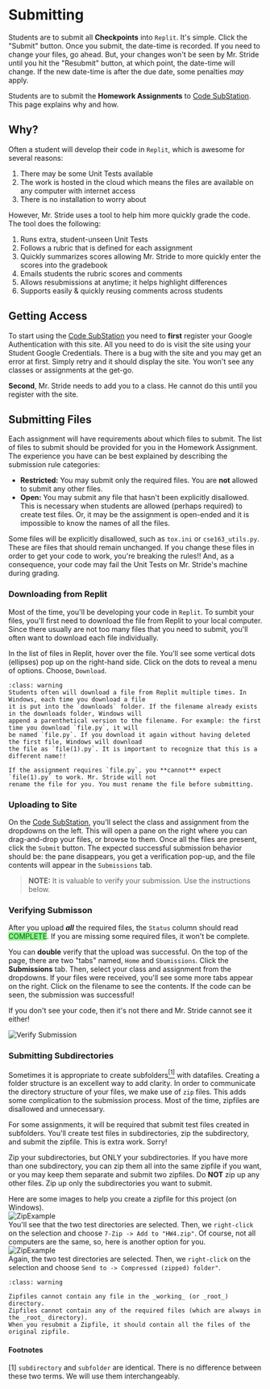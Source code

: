 # Submitting

Students are to submit all **Checkpoints** into `Replit`. It's simple. Click the "Submit" button. Once you submit, the date-time is recorded. If you need to change your files, go ahead. But, your changes won't be seen by Mr. Stride until you hit the "Resubmit" button, at which point, the date-time will change. If the new date-time is after the due date, some penalties _may_ apply.

Students are to submit the **Homework Assignments** to <a href="https://autograder-nchs.vercel.app/login" target="_blank">Code SubStation</a>.  This page explains why and how.  

## Why?
Often a student will develop their code in `Replit`, which is awesome for several reasons:  
1) There may be some Unit Tests available  
2) The work is hosted in the cloud which means the files are available on any computer with internet access  
3) There is no installation to worry about  

However, Mr. Stride uses a tool to help him more quickly grade the code. The tool does the following:  
1) Runs extra, student-unseen Unit Tests  
2) Follows a rubric that is defined for each assignment  
3) Quickly summarizes scores allowing Mr. Stride to more quickly enter the scores into the gradebook  
4) Emails students the rubric scores and comments  
5) Allows resubmissions at anytime; it helps highlight differences   
6) Supports easily & quickly reusing comments across students  

## Getting Access
To start using the <a href="https://autograder-nchs.vercel.app/login" target="_blank">Code SubStation</a> you
need to **first** register your Google Authentication with this site. All you need to do is visit the site using
your Student Google Credentials. There is a bug with the site and you may get an error at first. Simply retry and
it should display the site. You won't see any classes or assignments at the get-go.  

**Second**, Mr. Stride needs to add you to a class. He cannot do this until you register with the site.  

## Submitting Files
Each assignment will have requirements about which files to submit. The list of files to submit should be
provided for you in the Homework Assignment. The experience you have can be best explained by describing
the submission rule categories:  
* **Restricted:** You may submit only the required files. You are **not** allowed to submit any other files.  
* **Open:** You may submit any file that hasn't been explicitly disallowed. This is necessary when students are allowed (perhaps required) to create test files. Or, it may be the assignment is open-ended and it is impossible to know the names of all the files.  

Some files will be explicitly disallowed, such as `tox.ini` or `cse163_utils.py`. These are files that should
remain unchanged. If you change these files in order to get your code to work, you're breaking the rules!!
And, as a consequence, your code may fail the Unit Tests on Mr. Stride's machine during grading.  

### Downloading from Replit
Most of the time, you'll be developing your code in `Replit`. To sumbit your files, you'll first need
to download the file from Replit to your local computer. Since there usually are not too many files
that you need to submit, you'll often want to download each file individually.  

In the list of files in Replit, hover over the file. You'll see some vertical dots (ellipses) pop up on 
the right-hand side. Click on the dots to reveal a menu of options. Choose, <i class="fas fa-download fa-fw"></i> `Download`.

```{admonition} file(1).py
:class: warning
Students often will download a file from Replit multiple times. In Windows, each time you download a file
it is put into the `downloads` folder. If the filename already exists in the downloads folder, Windows will
append a parenthetical version to the filename. For example: the first time you download `file.py`, it will
be named `file.py`. If you download it again without having deleted the first file, Windows will download
the file as `file(1).py`. It is important to recognize that this is a different name!! 

If the assignment requires `file.py`, you **cannot** expect `file(1).py` to work. Mr. Stride will not
rename the file for you. You must rename the file before submitting.
```

### Uploading to Site
On the <a href="https://autograder-nchs.vercel.app/login" target="_blank">Code SubStation</a>, you'll
select the class and assignment from the dropdowns on the left. This will open a pane on the right where you
can drag-and-drop your files, or browse to them. Once all the files are present, click the `Submit` button.
The expected successful submission behavior should be: the pane disappears, you get a verification pop-up, and the 
file contents will appear in the `Submissions` tab.  

> **NOTE:** It is valuable to verify your submission. Use the instructions below.  

### Verifying Submisson
After you upload **_all_** the required files, the `Status` column should read <span style="color: darkgreen; background-color: lightgreen">COMPLETE</span>. If you are missing some required files, it won't be complete.  

You can **double** verify that the upload was successful. On the top of the page, there are two "tabs" 
named, `Home` and `Sbumissions`. Click the **Submissions** tab. Then, select your class and assignment from the 
dropdowns. If your files were received, you'll see some more tabs appear on the right. Click on the filename
to see the contents. If the code can be seen, the submission was successful!  

If you don't see your code, then it's not there and Mr. Stride cannot see it either!  

![Verify Submission](../../_static/misc_files_submitted.png)  

### Submitting Subdirectories
Sometimes it is appropriate to create subfolders<a href="#footnotes"><sup>[1]</sup></a> with datafiles. Creating a folder structure is an excellent way
to add clarity. In order to communicate the directory structure of your files, we make use of `zip` files. This adds
some complication to the submission process. Most of the time, zipfiles are disallowed and unnecessary.  

For some assignments, it will be required that submit test files created in subfolders. You'll 
create test files in subdirectories, zip the subdirectory, and submit the zipfile. 
This is extra work. Sorry! 

Zip your subdirectories, but ONLY your subdirectories. If you have more than one subdirectory, you can zip 
them all into the same zipfile if you want, or you may keep them
separate and submit two zipfiles. Do **NOT** zip up any other files. Zip up only the subdirectories you
want to submit.  

Here are some images to help you create a zipfile for this project (on Windows).  
![ZipExample](../../_static/make_zip.jpg)  
You'll see that the two test directories are selected. Then, we `right-click` on the selection
and choose `7-Zip -> Add to "HW4.zip"`. Of course, not all computers are the same, so, here is
another option for you.  
![ZipExample](../../_static/make_zip2.jpg)  
Again, the two test directories are selected. Then, we `right-click` on the selection
and choose `Send to -> Compressed (zipped) folder"`.  


```{admonition} Limitations
:class: warning

Zipfiles cannot contain any file in the _working_ (or _root_) directory.  
Zipfiles cannot contain any of the required files (which are always in the _root_ directory).  
When you resubmit a Zipfile, it should contain all the files of the original zipfile.  
```
#### Footnotes
[1] `subdirectory` and `subfolder` are identical. There is no difference between these two terms. We will use them interchangeably. 
